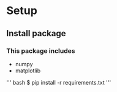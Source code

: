 # Setup

## Install package
### This package includes

* numpy
* matplotlib

''' bash
$ pip install -r requirements.txt
'''